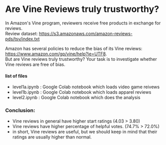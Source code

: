 
# Are Vine Reviews truly trustworthy?

In Amazon's Vine program, reviewers receive free products in exchange for reviews.  
Review dataset: https://s3.amazonaws.com/amazon-reviews-pds/tsv/index.txt  

Amazon has several policies to reduce the bias of its Vine reviews: https://www.amazon.com/gp/vine/help?ie=UTF8.  
But are Vine reviews truly trustworthy? Your task is to investigate whether Vine reviews are free of bias.   

#### list of files
- level1a.ipynb : Google Colab notebook which loads video game reivews
- level1b.ipynb : Google Colab notebook which loads apparel reviews
- level2.ipynb  : Google Colab notebook which does the analysis


### Conclusion:
* Vine reviews in general have higher start ratings (4.03 > 3.80)
* Vine reviews have higher percentage of helpful votes. (74.7% > 72.0%)
* in short, Vine reviews are useful, but we should keep in mind that their ratings are usually higher than normal.